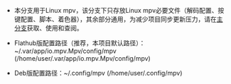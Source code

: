 * 本分支用于Linux mpv，该分支下只存放Linux mpv必要文件（解码配置、按键配置、脚本、着色器），其余部分通用，为减少项目同步更新压力，请在[主分支](https://github.com/redomCL/mpv_fruit/tree/main)获取、使用和查阅。

* Flathub版配置路径（推荐，本项目默认路径）：~/.var/app/io.mpv.Mpv/config/mpv (/home/user/.var/app/io.mpv.Mpv/config/mpv)

* Deb版配置路径：~/.config/mpv (/home/user/.config/mpv)
